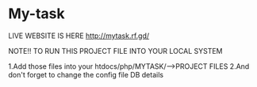 # My-task
LIVE WEBSITE IS HERE http://mytask.rf.gd/

NOTE!!
TO RUN THIS PROJECT FILE INTO YOUR LOCAL SYSTEM

1.Add those files into your htdocs/php/MYTASK/-->PROJECT FILES
2.And don't forget to change the config file DB details
